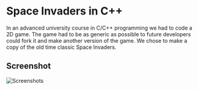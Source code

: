 # Space Invaders in C++
In an advanced university course in C/C++ programming we had to code a 2D game. The game had to be as generic as possible to future developers could fork it and make another version of the game. We chose to make a copy of the old time classic Space Invaders.

## Screenshot
![Screenshots](https://raw.githubusercontent.com/mikaelrosquist/space-invaders/master/screenshots/SIShot.png "Space Invaders")
